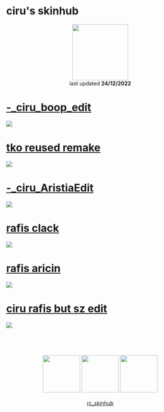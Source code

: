 # ciru's skinhub
<p align="center">
<a href="https://osu.ppy.sh/users/6114695">
  <img src="https://a.ppy.sh/6114695"  
       width="150"
       height="150"></a>
<br>
last updated <b>24/12/2022</b>
</p>

# [-_ciru_boop_edit](https://github.com/ryancranie/skinhub/raw/tyfh/player/ciru/-_ciru_boop_edit.osk)
[![](https://i.imgur.com/A7i9w9c.jpeg)](https://github.com/ryancranie/skinhub/raw/tyfh/player/ciru/-_ciru_boop_edit.osk)

# [tko reused remake](https://github.com/ryancranie/skinhub/raw/tyfh/player/ciru/tko%20reused%20remake.osk)
[![](https://osu.ppy.sh/ss/18330165/692a)](https://github.com/ryancranie/skinhub/raw/tyfh/player/ciru/tko%20reused%20remake.osk)

# [-_ciru_AristiaEdit](https://github.com/ryancranie/skinhub/raw/tyfh/player/ciru/-_ciru_AristiaEdit.osk)
[![](https://i.imgur.com/DU3oeGa.png)](https://github.com/ryancranie/skinhub/raw/tyfh/player/ciru/-_ciru_AristiaEdit.osk)

# [rafis clack](https://github.com/ryancranie/skinhub/raw/tyfh/player/ciru/rafis%20clack.osk)
[![](https://osu.ppy.sh/ss/18331579/d31e)](https://github.com/ryancranie/skinhub/raw/tyfh/player/ciru/rafis%20clack.osk)

# [rafis aricin](https://github.com/ryancranie/skinhub/raw/tyfh/player/ciru/rafis_aricin.osk)
[![](https://osu.ppy.sh/ss/18330174/6df5)](https://github.com/ryancranie/skinhub/raw/tyfh/player/ciru/rafis_aricin.osk)

# [ciru rafis but sz edit](https://github.com/ryancranie/skinhub/raw/tyfh/player/ciru/ciru%20rafis%20but%20sz%20edit.osk)
[![](https://osu.ppy.sh/ss/18331590/f647)](https://github.com/ryancranie/skinhub/raw/tyfh/player/ciru/ciru%20rafis%20but%20sz%20edit.osk)


#
<p align="center">
  <br></br>
  <a href="https://www.twitch.tv/ciru_osu">
  <img src="https://i.imgur.com/HM030lk.png" 
       width="100" 
       height="100"></a>
  <a href="https://www.youtube.com/@ciru./videos">
  <img src="https://i.imgur.com/YWbDUUy.png"  
       width="100" 
       height="100"></a>
  <a href="https://twitter.com/ciru_osu">
  <img src="https://i.imgur.com/PUQ5uWf.png" 
       width="100" 
       height="100"></a>
  <br></br>
  <a href="https://github.com/ryancranie/skinhub">rc_skinhub</a>
 </p>



